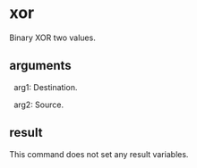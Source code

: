 
# xor

Binary XOR two values.

## arguments 

  arg1: Destination.
  arg2: Source.

## result
This command does not set any result variables.
